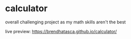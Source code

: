 # calculator

overall challenging project as my math skills aren't the best

live preview: https://brendhatasca.github.io/calculator/
